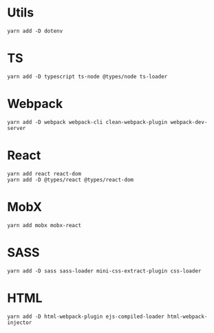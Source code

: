 # Utils
```
yarn add -D dotenv
```

# TS
```
yarn add -D typescript ts-node @types/node ts-loader
```

# Webpack
```
yarn add -D webpack webpack-cli clean-webpack-plugin webpack-dev-server
```

# React
```
yarn add react react-dom 
yarn add -D @types/react @types/react-dom
```

# MobX
```
yarn add mobx mobx-react
```

# SASS
```
yarn add -D sass sass-loader mini-css-extract-plugin css-loader
```

# HTML
```
yarn add -D html-webpack-plugin ejs-compiled-loader html-webpack-injector
```